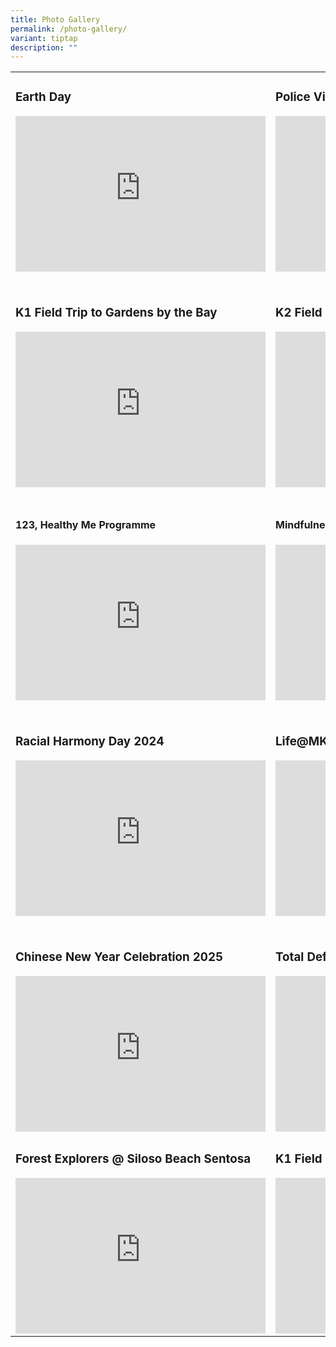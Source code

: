 ```yaml
---
title: Photo Gallery
permalink: /photo-gallery/
variant: tiptap
description: ""
---
```

<table style="minWidth: 50px">
<colgroup>
<col>
<col>
</colgroup>
<tbody>
<tr>
<td rowspan="1" colspan="1">
<h3>Earth Day</h3>
<div class="iframe-wrapper">
<iframe height="249" width="400" allowfullscreen="true" frameborder="0" src="https://docs.google.com/presentation/d/e/2PACX-1vSxdGYJ660TUuBssFLsMwSXp7Jg_-sv0X-yFowNzGccI4NAXrqoFTowGasPuPwfFkaJnZ6y3DEwXbl-/embed?start=true&amp;loop=true&amp;delayms=3000"></iframe>
</div>
</td>
<td rowspan="1" colspan="1">
<h3>Police Visit</h3>
<div class="iframe-wrapper">
<iframe height="249" width="400" allowfullscreen="true" frameborder="0" src="https://docs.google.com/presentation/d/e/2PACX-1vQRZGNr4vOXMxjQwuhKP6U8xU3VfG2Qe6bXrW9xEyCdMqbtjOHHIIf4Hmu-Igh1639_atXQsxnJngH7/embed?start=true&amp;loop=true&amp;delayms=3000"></iframe>
</div>
</td>
</tr>
<tr>
<td rowspan="1" colspan="1">
<p></p>
</td>
<td rowspan="1" colspan="1">
<p></p>
</td>
</tr>
<tr>
<td rowspan="1" colspan="1">
<h3>K1 Field Trip to Gardens by the Bay</h3>
<div class="iframe-wrapper">
<iframe height="249" width="400" allowfullscreen="true" frameborder="0" src="https://docs.google.com/presentation/d/11zlKrNp-Njh8pCqEGYQiPCjO0ix7_gz-o76iKy4zTTU/embed?start=true&amp;loop=true&amp;delayms=3000"></iframe>
</div>
</td>
<td rowspan="1" colspan="1">
<h3>K2 Field Trip to Jacob Ballas Garden</h3>
<div class="iframe-wrapper">
<iframe height="249" width="400" allowfullscreen="true" frameborder="0" src="https://docs.google.com/presentation/d/1JZpUI_sCNR55k2T0eb4br3vCuGEgMUe3z4WoLql03bE/embed?start=true&amp;amp;loop=true&amp;amp;delayms=3000"></iframe>
</div>
</td>
</tr>
<tr>
<td rowspan="1" colspan="1">
<p></p>
</td>
<td rowspan="1" colspan="1">
<p></p>
</td>
</tr>
<tr>
<td rowspan="1" colspan="1">
<h4>123, Healthy Me Programme</h4>
<div class="iframe-wrapper">
<iframe height="249" width="400" allowfullscreen="true" frameborder="0" src="https://docs.google.com/presentation/d/1TOBe2DX6BPI4NHbj3Y3q2PnWgyGj07V1/embed?start=true&amp;loop=true&amp;delayms=3000"></iframe>
</div>
</td>
<td rowspan="1" colspan="1">
<h4>Mindfulness for Joyful Kids</h4>
<div class="iframe-wrapper">
<iframe height="249" width="400" allowfullscreen="true" frameborder="0" src="https://docs.google.com/presentation/d/13p7krm63wKlZ_e16u3djPhehgKptKAw6bbMyLwxOtMo/embed?start=true&amp;loop=true&amp;delayms=3000"></iframe>
</div>
</td>
</tr>
<tr>
<td rowspan="1" colspan="1">
<p></p>
</td>
<td rowspan="1" colspan="1">
<p></p>
</td>
</tr>
<tr>
<td rowspan="1" colspan="1">
<h3>Racial Harmony Day 2024</h3>
<div class="iframe-wrapper">
<iframe height="249" width="400" allowfullscreen="true" frameborder="0" src="https://docs.google.com/presentation/d/1uUpZh4Z4NIe-qNrlbur3AKZHogCMnLPKL56_hPqOUPI/embed?start=true&amp;loop=true&amp;delayms=3000"></iframe>
</div>
</td>
<td rowspan="1" colspan="1">
<h3>Life@MK 2024</h3>
<div class="iframe-wrapper">
<iframe height="249" width="400" allowfullscreen="true" frameborder="0" src="https://docs.google.com/presentation/d/1jEcHRbLYauUS3FuftcIRbWRdSdLmsuVBWvDQZEizdF4/embed?start=true&amp;loop=true&amp;delayms=3000"></iframe>
</div>
</td>
</tr>
<tr>
<td rowspan="1" colspan="1">
<p></p>
</td>
<td rowspan="1" colspan="1">
<p></p>
</td>
</tr>
<tr>
<td rowspan="1" colspan="1">
<h3>Chinese New Year Celebration 2025</h3>
<div class="iframe-wrapper">
<iframe height="249" width="400" allowfullscreen="true" frameborder="0" src="https://docs.google.com/presentation/d/e/2PACX-1vSrP3s5qnx6agF4GZKvNL_mLy6AL_i_mzMVZZTbWniV4JQrG6PKgjAyayyLT9chdSFgTtvauf5sfJ5K/embed?start=true&amp;loop=true&amp;delayms=3000"></iframe>
</div>
</td>
<td rowspan="1" colspan="1">
<h3>Total Defence Day 2025 @MK</h3>
<div class="iframe-wrapper">
<iframe height="249" width="400" allowfullscreen="true" frameborder="0" src="https://docs.google.com/presentation/d/e/2PACX-1vQqsYSgoqlymbtfgY75f64Svieu2ToGYdrxx6MwIBu3t1yeui_ABNPe64wQSNUm4E2O9819-d2ye46l/embed?start=true&amp;loop=true&amp;delayms=3000"></iframe>
</div>
</td>
</tr>
<tr>
<td rowspan="1" colspan="1">
<h3>Forest Explorers @ Siloso Beach Sentosa</h3>
<div class="iframe-wrapper">
<iframe height="249" width="400" allowfullscreen="true" frameborder="0" src="https://docs.google.com/presentation/d/e/2PACX-1vTte9T1e6P5FJlqDAARB8V6ciwPgYH8W31KDQHGFOLqmbqpYeWg7U1V74NtMVG1pwMkjSmhAwkYY-Tm/embed?start=true&amp;loop=true&amp;delayms=3000"></iframe>
</div>
</td>
<td rowspan="1" colspan="1">
<h3>K1 Field Trip to Pororo Park Singapore</h3>
<div class="iframe-wrapper">
<iframe height="249" width="400" allowfullscreen="true" frameborder="0" src="https://docs.google.com/presentation/d/e/2PACX-1vQrCjkhfPrBKnrX6Pp4XQ4HVQB67nMhaDxOoMntzEqmw5TpAWVDYVv2m8AUbBMAm5zluiuRoSJ7K15T/embed?start=true&amp;loop=true&amp;delayms=3000"></iframe>
</div>
</td>
</tr>
</tbody>
</table>
<p></p>
<p></p>